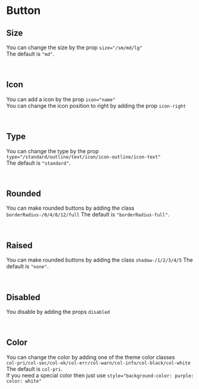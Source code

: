 
# Button

## Size
You can change the size by the prop  `size="/sm/md/lg"`<br>
The default is `"md"`.

<hhl-live-editor title="" htmlCode='
      <template>
      <div class="flx-row flx-wrap flx-initial flx-align-center flx-justify-start gap-6 p-10">
            <hhl-btn size="sm">SM</hhl-btn>
            <hhl-btn size="md">MD</hhl-btn>
            <hhl-btn size="lg">LG</hhl-btn>
      </div>
      </template>
'>
</hhl-live-editor>
<br>

## Icon
You can add a icon by the prop `icon="name"`<br>
You can change the icon position to right by adding the prop `icon-right`


<hhl-live-editor title="" htmlCode='
      <template>
      <div class="flx-row flx-wrap flx-initial flx-align-center flx-justify-start gap-6 p-10">
            <hhl-btn icon="edit">ICON</hhl-btn>
            <hhl-btn icon-right icon="edit">ICON-RIGHT</hhl-btn>
      </div>
      </template>
'>
</hhl-live-editor>

<br>

## Type
You can change the type by the prop  `type="/standard/outline/text/icon/icon-outline/icon-text"`<br>
The default is `"standard"`.

<hhl-live-editor title="" htmlCode='
      <template>
      <div class="flx-row flx-wrap flx-initial flx-align-center flx-justify-start gap-6 p-10">
            <hhl-btn type="standard" icon="mail">STANDARD</hhl-btn>
            <hhl-btn type="outline" icon="mail">OUTLINE</hhl-btn>
            <hhl-btn type="text" icon="mail">TEXT</hhl-btn>
            <hhl-btn type="icon" icon="mail"></hhl-btn>
            <hhl-btn type="icon-outline" icon="mail"></hhl-btn>
            <hhl-btn type="icon-text" icon="mail"></hhl-btn>
      </div>
      </template>
'>
</hhl-live-editor>

<br>

## Rounded

You can make rounded buttons by adding the class `borderRadius-/0/4/8/12/full`
The default is `"borderRadius-full"`.

<hhl-live-editor title="" htmlCode='
      <template>
      <div class="flx-row flx-wrap flx-initial flx-align-center flx-justify-start gap-6 p-10">
            <hhl-btn class="borderRadius-full" type="standard" icon="mail">STANDARD</hhl-btn>
            <hhl-btn class="borderRadius-full" type="outline" icon="mail">OUTLINE</hhl-btn>
            <hhl-btn class="borderRadius-full" type="text" icon="mail">TEXT</hhl-btn>
            <hhl-btn class="borderRadius-full" type="icon" icon="mail"></hhl-btn>
            <hhl-btn class="borderRadius-full" type="icon-outline" icon="mail"></hhl-btn>
            <hhl-btn class="borderRadius-full" type="icon-text" icon="mail"></hhl-btn>
      </div>
      </template>
'>
</hhl-live-editor>

<br>

## Raised

You can make rounded buttons by adding the class `shadow-/1/2/3/4/5`
The default is `"none"`.

<hhl-live-editor title="" htmlCode='
      <template>
      <div class="flx-row flx-wrap flx-initial flx-align-center flx-justify-start gap-6 p-10">
            <hhl-btn class="shadow-2" type="standard" icon="mail">STANDARD</hhl-btn>
            <hhl-btn class="shadow-2" type="outline" icon="mail">OUTLINE</hhl-btn>
            <hhl-btn class="shadow-2" type="text" icon="mail">TEXT</hhl-btn>
            <hhl-btn class="shadow-2" type="icon" icon="mail"></hhl-btn>
            <hhl-btn class="shadow-2" type="icon-outline" icon="mail"></hhl-btn>
            <hhl-btn class="shadow-2" type="icon-text" icon="mail"></hhl-btn>
      </div>
      </template>
'>
</hhl-live-editor>

<br>

## Disabled

You disable by adding the props `disabled`


<hhl-live-editor title="" htmlCode='
      <template>
      <div class="flx-row flx-wrap flx-initial flx-align-center flx-justify-start gap-6 p-10">
            <hhl-btn disabled type="standard" icon="mail">STANDARD</hhl-btn>
            <hhl-btn disabled type="outline" icon="mail">OUTLINE</hhl-btn>
            <hhl-btn disabled type="text" icon="mail">TEXT</hhl-btn>
            <hhl-btn disabled class="borderRadius-full" type="icon" icon="mail"></hhl-btn>
            <hhl-btn disabled class="borderRadius-full" type="icon-outline" icon="mail"></hhl-btn>
            <hhl-btn disabled class="borderRadius-full" type="icon-text" icon="mail"></hhl-btn>
      </div>
      </template>
'>
</hhl-live-editor>

<br>

## Color

You can change the color by adding one of the theme color classes<br>
`col-pri/col-sec/col-ok/col-err/col-warn/col-info/col-black/col-white`<br>
The default is `col-pri`.<br>
If you need a special color then just use `style="background-color: purple: color: white"`


<hhl-live-editor title="" htmlCode='
      <template>
      <div class="flx-row flx-wrap flx-initial flx-align-center flx-justify-start gap-6 p-10">
            <hhl-btn class="col-pri">Primery</hhl-btn>
            <hhl-btn class="col-sec">Secondary</hhl-btn>
            <hhl-btn class="col-ok">Ok</hhl-btn>
            <hhl-btn class="col-err">Error</hhl-btn>
            <hhl-btn class="col-warn">Warning</hhl-btn>
            <hhl-btn class="col-info">Information</hhl-btn>
            <hhl-btn class="col-black">Black</hhl-btn>
            <hhl-btn class="col-white">White</hhl-btn>
            <hhl-btn style="background-color: purple">White</hhl-btn>
      </div>
      </template>
'>
</hhl-live-editor>

<br>